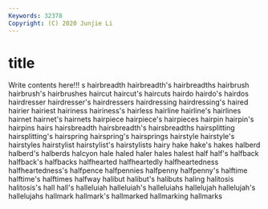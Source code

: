 ```yaml
---
Keywords: 32378
Copyright: (C) 2020 Junjie Li
---
```


# title

Write contents here!!!
s 
hairbreadth 
hairbreadth's 
hairbreadths 
hairbrush 
hairbrush's 
hairbrushes 
haircut 
haircut's 
haircuts
hairdo 
hairdo's 
hairdos 
hairdresser 
hairdresser's 
hairdressers 
hairdressing 
hairdressing's 
haired 
hairier
hairiest 
hairiness 
hairiness's 
hairless 
hairline 
hairline's 
hairlines 
hairnet 
hairnet's 
hairnets
hairpiece 
hairpiece's 
hairpieces 
hairpin 
hairpin's 
hairpins 
hairs 
hairsbreadth 
hairsbreadth's 
hairsbreadths
hairsplitting 
hairsplitting's 
hairspring 
hairspring's 
hairsprings 
hairstyle 
hairstyle's 
hairstyles 
hairstylist 
hairstylist's
hairstylists 
hairy 
hake 
hake's 
hakes 
halberd 
halberd's 
halberds 
halcyon 
hale
haled 
haler 
hales 
halest 
half 
half's 
halfback 
halfback's 
halfbacks 
halfhearted
halfheartedly 
halfheartedness 
halfheartedness's 
halfpence 
halfpennies 
halfpenny 
halfpenny's 
halftime 
halftime's 
halftimes
halfway 
halibut 
halibut's 
halibuts 
haling 
halitosis 
halitosis's 
hall 
hall's 
halleluiah
halleluiah's 
halleluiahs 
hallelujah 
hallelujah's 
hallelujahs 
hallmark 
hallmark's 
hallmarked 
hallmarking 
hallmarks
